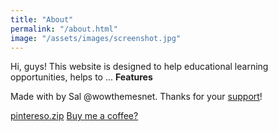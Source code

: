 ```yaml
---
title: "About"
permalink: "/about.html"
image: "/assets/images/screenshot.jpg"
---
```


Hi, guys! This website is designed to help educational learning opportunities, helps to ...
**Features**



Made with <i class="fa fa-heart text-danger"></i> by Sal @wowthemesnet. Thanks for your <a target="_blank" href="https://www.wowthemes.net/freebies-license/">support</a>!

<a class="btn btn-danger" href="https://github.com/wowthemesnet/template-pintereso-bootstrap-jekyll/archive/master.zip"><i class="fa fa-download"></i> pintereso.zip</a> <a target="_blank" class="btn btn-warning" href="https://www.buymeacoffee.com/sal"><i class="fa fa-coffee"></i> Buy me a coffee?</a>
